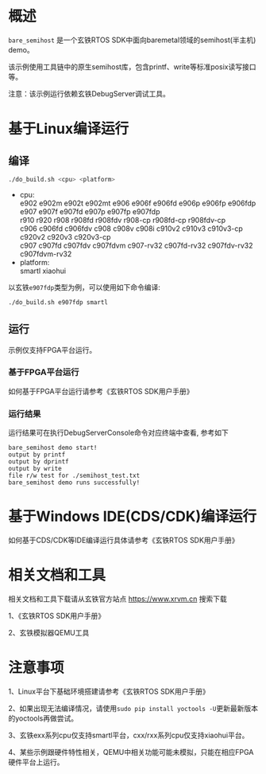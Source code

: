 # 概述

`bare_semihost` 是一个玄铁RTOS SDK中面向baremetal领域的semihost(半主机) demo。

该示例使用工具链中的原生semihost库，包含printf、write等标准posix读写接口等。

注意：该示例运行依赖玄铁DebugServer调试工具。

# 基于Linux编译运行

## 编译

```bash
./do_build.sh <cpu> <platform>
```
- cpu: <br />
        e902 e902m e902t e902mt e906 e906f e906fd e906p e906fp e906fdp e907 e907f e907fd e907p e907fp e907fdp <br />
        r910 r920 r908 r908fd r908fdv r908-cp r908fd-cp r908fdv-cp <br />
        c906 c906fd c906fdv c908 c908v c908i c910v2 c910v3 c910v3-cp c920v2 c920v3 c920v3-cp <br />
        c907 c907fd c907fdv c907fdvm c907-rv32 c907fd-rv32 c907fdv-rv32 c907fdvm-rv32
- platform: <br />
        smartl xiaohui

以玄铁`e907fdp`类型为例，可以使用如下命令编译:
```bash
./do_build.sh e907fdp smartl
```

## 运行

示例仅支持FPGA平台运行。

### 基于FPGA平台运行

如何基于FPGA平台运行请参考《玄铁RTOS SDK用户手册》

### 运行结果
运行结果可在执行DebugServerConsole命令对应终端中查看, 参考如下
```
bare_semihost demo start!
output by printf
output by dprintf
output by write
file r/w test for ./semihost_test.txt
bare_semihost demo runs successfully!
```

# 基于Windows IDE(CDS/CDK)编译运行

如何基于CDS/CDK等IDE编译运行具体请参考《玄铁RTOS SDK用户手册》

# 相关文档和工具

相关文档和工具下载请从玄铁官方站点 https://www.xrvm.cn 搜索下载

1、《玄铁RTOS SDK用户手册》

2、玄铁模拟器QEMU工具


# 注意事项

1、Linux平台下基础环境搭建请参考《玄铁RTOS SDK用户手册》

2、如果出现无法编译情况，请使用`sudo pip install yoctools -U`更新最新版本的yoctools再做尝试。

3、玄铁exx系列cpu仅支持smartl平台，cxx/rxx系列cpu仅支持xiaohui平台。

4、某些示例跟硬件特性相关，QEMU中相关功能可能未模拟，只能在相应FPGA硬件平台上运行。


